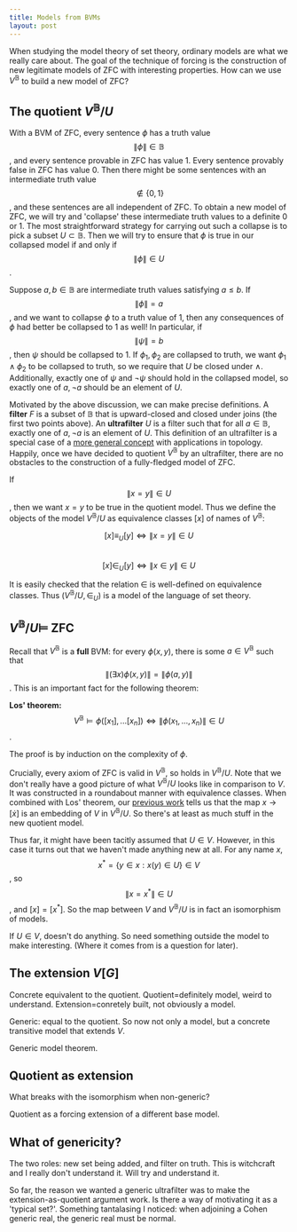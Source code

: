 ```yaml
---
title: Models from BVMs
layout: post
---
```


<script type="text/x-mathjax-config"> MathJax.Hub.Config({ tex2jax: { inlineMath: [['$','$'], ['\\(','\\)']], processEscapes: true } }); </script> <script src="https://cdnjs.cloudflare.com/ajax/libs/mathjax/2.7.0/MathJax.js?config=TeX-AMS-MML_HTMLorMML" type="text/javascript"></script>

When studying the model theory of set theory, ordinary models are what we really care about. The goal of the technique of forcing is the construction of new legitimate models of ZFC with interesting properties. How can we use $V^{\mathbb{B}}$ to build a new model of ZFC?

## The quotient $V^{\mathbb{B}}/U$

With a BVM of ZFC, every sentence $\phi$ has a truth value $$\| \phi \| \in \mathbb{B}$$, and every sentence provable in ZFC has value 1. Every sentence provably false in ZFC has value 0. Then there might be some sentences with an intermediate truth value $$ \not \in \{0,1\}$$, and these sentences are all independent of ZFC. To obtain a new model of ZFC, we will try and 'collapse' these intermediate truth values to a definite 0 or 1. The most straightforward strategy for carrying out such a collapse is to pick a subset $U \subset \mathbb{B}$. Then we will try to ensure that $\phi$ is true in our collapsed model if and only if $$\| \phi \| \in U$$.

Suppose $a, b \in \mathbb{B}$ are intermediate truth values satisfying $a \leq b$. If $$\| \phi \| = a$$, and we want to collapse $\phi$ to a truth value of 1, then any consequences of $\phi$ had better be collapsed to 1 as well! In particular, if $$\| \psi \| = b$$, then $\psi$ should be collapsed to 1. If $\phi_1, \phi_2$ are collapsed to truth, we want $\phi_1 \land \phi_2$ to be collapsed to truth, so we require that $U$ be closed under $\land$. Additionally, exactly one of $\psi$ and $\lnot \psi$ should hold in the collapsed model, so exactly one of $a, \lnot a$ should be an element of $U$. 

Motivated by the above discussion, we can make precise definitions. A **filter** $F$ is a subset of $\mathbb{B}$ that is upward-closed and closed under joins (the first two points above). An **ultrafilter** $U$ is a filter such that for all $a \in \mathbb{B}$, exactly one of $a, \lnot a$ is an element of $U$. This definition of an ultrafilter is a special case of a [more general concept](https://en.wikipedia.org/wiki/Ultrafilter) with applications in topology. Happily, once we have decided to quotient $V^{\mathbb{B}}$ by an ultrafilter, there are no obstacles to the construction of a fully-fledged model of ZFC.

If $$\| x = y \| \in U$$, then we want $x=y$ to be true in the quotient model. Thus we define the objects of the model $V^{\mathbb{B}}/U$ as equivalence classes $[x]$ of names of $V^{\mathbb{B}}$:

$$[x] \equiv_U [y] \Leftrightarrow \| x = y \| \in U$$  
$$[x] \in_U [y] \Leftrightarrow \| x \in y \| \in U$$

It is easily checked that the relation $\in$ is well-defined on equivalence classes. Thus $(V^{\mathbb{B}}/U, \in_U)$ is a model of the language of set theory.

## $V^{\mathbb{B}}/U \models$ ZFC

Recall that $V^{\mathbb{B}}$ is a **full** BVM: for every $\phi(x, y)$, there is some $a \in V^{\mathbb{B}}$ such that $$\| (\exists x) \phi(x,y) \| = \| \phi(a, y) \|$$. This is an important fact for the following theorem:

**Los' theorem:** $$V^{\mathbb{B}} \models \phi([x_1], ... [x_n]) \Leftrightarrow \| \phi(x_1, ..., x_n) \| \in U$$.

The proof is by induction on the complexity of $\phi$.

Crucially, every axiom of ZFC is valid in $V^{\mathbb{B}}$, so holds in $V^{\mathbb{B}}/U$. Note that we don't really have a good picture of what $V^{\mathbb{B}}/U$ looks like in comparison to $V$. It was constructed in a roundabout manner with equivalence classes. When combined with Los' theorem, our [previous work](https://hilbert-spaess.github.io/2020/05/22/$V-B$-models-ZFC.html) tells us that the map $x \to [\dot{x}]$ is an embedding of $V$ in $V^{\mathbb{B}}/U$. So there's at least as much stuff in the new quotient model.

Thus far, it might have been tacitly assumed that $U \in V$. However, in this case it turns out that we haven't made anything new at all. For any name $x$, $$x^{*} = \{y \in x : x(y) \in U\} \in V$$, so $$\| x = x^{*}\| \in U$$, and $[x] = [x^{*}]$. So the map between $V$ and $V^{\mathbb{B}}/U$ is in fact an isomorphism of models.

If $U \in V$, doesn't do anything. So need something outside the model to make interesting. (Where it comes from is a question for later).

## The extension $V[G]$

Concrete equivalent to the quotient.
Quotient=definitely model, weird to understand.
Extension=conretely built, not obviously a model.

Generic: equal to the quotient. So now not only a model, but a concrete transitive model that extends $V$.

Generic model theorem.

## Quotient as extension

What breaks with the isomorphism when non-generic?

Quotient as a forcing extension of a different base model.

## What of genericity?

The two roles: new set being added, and filter on truth. This is witchcraft and I really don't understand it. Will try and understand it.

So far, the reason we wanted a generic ultrafilter was to make the extension-as-quotient argument work. Is there a way of motivating it as a 'typical set?'. Something tantalasing I noticed: when adjoining a Cohen generic real, the generic real must be normal.